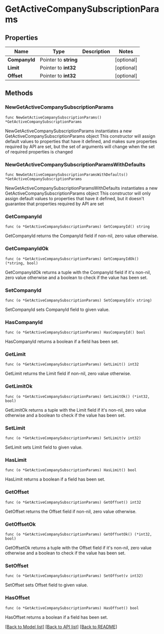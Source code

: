 # GetActiveCompanySubscriptionParams

## Properties

Name | Type | Description | Notes
------------ | ------------- | ------------- | -------------
**CompanyId** | Pointer to **string** |  | [optional] 
**Limit** | Pointer to **int32** |  | [optional] 
**Offset** | Pointer to **int32** |  | [optional] 

## Methods

### NewGetActiveCompanySubscriptionParams

`func NewGetActiveCompanySubscriptionParams() *GetActiveCompanySubscriptionParams`

NewGetActiveCompanySubscriptionParams instantiates a new GetActiveCompanySubscriptionParams object
This constructor will assign default values to properties that have it defined,
and makes sure properties required by API are set, but the set of arguments
will change when the set of required properties is changed

### NewGetActiveCompanySubscriptionParamsWithDefaults

`func NewGetActiveCompanySubscriptionParamsWithDefaults() *GetActiveCompanySubscriptionParams`

NewGetActiveCompanySubscriptionParamsWithDefaults instantiates a new GetActiveCompanySubscriptionParams object
This constructor will only assign default values to properties that have it defined,
but it doesn't guarantee that properties required by API are set

### GetCompanyId

`func (o *GetActiveCompanySubscriptionParams) GetCompanyId() string`

GetCompanyId returns the CompanyId field if non-nil, zero value otherwise.

### GetCompanyIdOk

`func (o *GetActiveCompanySubscriptionParams) GetCompanyIdOk() (*string, bool)`

GetCompanyIdOk returns a tuple with the CompanyId field if it's non-nil, zero value otherwise
and a boolean to check if the value has been set.

### SetCompanyId

`func (o *GetActiveCompanySubscriptionParams) SetCompanyId(v string)`

SetCompanyId sets CompanyId field to given value.

### HasCompanyId

`func (o *GetActiveCompanySubscriptionParams) HasCompanyId() bool`

HasCompanyId returns a boolean if a field has been set.

### GetLimit

`func (o *GetActiveCompanySubscriptionParams) GetLimit() int32`

GetLimit returns the Limit field if non-nil, zero value otherwise.

### GetLimitOk

`func (o *GetActiveCompanySubscriptionParams) GetLimitOk() (*int32, bool)`

GetLimitOk returns a tuple with the Limit field if it's non-nil, zero value otherwise
and a boolean to check if the value has been set.

### SetLimit

`func (o *GetActiveCompanySubscriptionParams) SetLimit(v int32)`

SetLimit sets Limit field to given value.

### HasLimit

`func (o *GetActiveCompanySubscriptionParams) HasLimit() bool`

HasLimit returns a boolean if a field has been set.

### GetOffset

`func (o *GetActiveCompanySubscriptionParams) GetOffset() int32`

GetOffset returns the Offset field if non-nil, zero value otherwise.

### GetOffsetOk

`func (o *GetActiveCompanySubscriptionParams) GetOffsetOk() (*int32, bool)`

GetOffsetOk returns a tuple with the Offset field if it's non-nil, zero value otherwise
and a boolean to check if the value has been set.

### SetOffset

`func (o *GetActiveCompanySubscriptionParams) SetOffset(v int32)`

SetOffset sets Offset field to given value.

### HasOffset

`func (o *GetActiveCompanySubscriptionParams) HasOffset() bool`

HasOffset returns a boolean if a field has been set.


[[Back to Model list]](../README.md#documentation-for-models) [[Back to API list]](../README.md#documentation-for-api-endpoints) [[Back to README]](../README.md)


